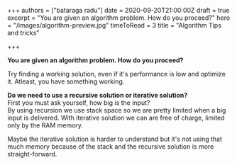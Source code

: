 +++
authors = ["bataraga radu"]
date = 2020-09-20T21:00:00Z
draft = true
excerpt = "You are given an algorithm problem. How do you proceed?"
hero = "/images/algorithm-preview.jpg"
timeToRead = 3
title = "Algorithm Tips and tricks"

+++
  
**You are given an algorithm problem. How do you proceed?**

Try finding a working solution, even if it's performance is low and optimize it. Atleast, you have something working.

  
  
**Do we need to use a recursive solution or iterative solution?**  
First you must ask yourself, how big is the input?  
By using recursion we use stack space so we are pretty limited when a big input is delivered. With iterative solution we can are free of charge, limited only by the RAM memory.

Maybe the iterative solution is harder to understand but it's not using that much memory because of the stack and the recursive solution is more straight-forward. 